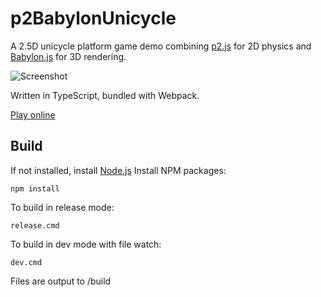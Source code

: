 # p2BabylonUnicycle

A 2.5D unicycle platform game demo combining [p2.js](https://github.com/schteppe/p2.js/) for 2D physics and [Babylon.js](https://github.com/BabylonJS/Babylon.js/) for 3D rendering.

![Screenshot](https://tomwhall.github.io/p2BabylonUnicycle/img/p2BabylonUnicycle.jpg)

Written in TypeScript, bundled with Webpack.

[Play online](https://tomwhall.github.io/p2BabylonUnicycle/)

## Build

If not installed, install [Node.js](https://nodejs.org/)
Install NPM packages:
```
npm install
```
To build in release mode:
```
release.cmd
```
To build in dev mode with file watch:
```
dev.cmd
```

Files are output to /build